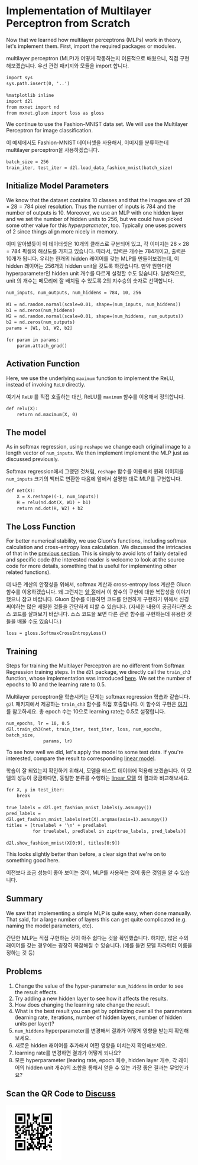 # Implementation of Multilayer Perceptron from Scratch

Now that we learned how multilayer perceptrons (MLPs) work in theory, let's implement them. First, import the required packages or modules.

multilayer perceptron (MLP)가 어떻게 작동하는지 이론적으로 배웠으니, 직접 구현해보겠습니다. 우선 관련 패키지와 모듈을 import 합니다.

```{.python .input  n=9}
import sys
sys.path.insert(0, '..')

%matplotlib inline
import d2l
from mxnet import nd
from mxnet.gluon import loss as gloss
```

We continue to use the Fashion-MNIST data set. We will use the Multilayer Perceptron for image classification.

이 예제에서도 Fashion-MNIST 데이터셋을 사용해서, 이미지를 분류하는데 multilayer perceptron을 사용하겠습니다.

```{.python .input  n=2}
batch_size = 256
train_iter, test_iter = d2l.load_data_fashion_mnist(batch_size)
```

## Initialize Model Parameters

We know that the dataset contains 10 classes and that the images are of $28 \times 28 = 784$ pixel resolution. Thus the number of inputs is 784 and the number of outputs is 10. Moreover, we use an MLP with one hidden layer and we set the number of hidden units to 256, but we could have picked some other value for this *hyperparameter*, too. Typically one uses powers of 2 since things align more nicely in memory.

이미 알아봤듯이 이 데이터셋은 10개의 클래스로 구분되어 있고, 각 이미지는  $28 \times 28 = 784$ 픽셀의 해상도를 가지고 있습니다. 따라서, 입력은 개수는 784개이고, 출력은 10개가 됩니다. 우리는 한개의 hidden 래이어를 갖는 MLP를 만들어보겠는데, 이 hidden 래이어는 256개의 hidden unit을 갖도록 하겠습니다. 만약 원한다면 hyperparameter인 hidden unit 개수를 다르게 설정할 수도 있습니다. 일반적으로, unit 의 개수는 메모리에 잘 배치될 수 있도록 2의 지수승의 숫자로 선택합니다.

```{.python .input  n=3}
num_inputs, num_outputs, num_hiddens = 784, 10, 256

W1 = nd.random.normal(scale=0.01, shape=(num_inputs, num_hiddens))
b1 = nd.zeros(num_hiddens)
W2 = nd.random.normal(scale=0.01, shape=(num_hiddens, num_outputs))
b2 = nd.zeros(num_outputs)
params = [W1, b1, W2, b2]

for param in params:
    param.attach_grad()
```

## Activation Function

Here, we use the underlying `maximum` function to implement the ReLU, instead of invoking `ReLU` directly.

여기서 `ReLU` 를 직접 호출하는 대신, ReLU를 `maximum` 함수를 이용해서 정의합니다.

```{.python .input  n=4}
def relu(X):
    return nd.maximum(X, 0)
```

## The model

As in softmax regression, using `reshape` we change each original image to a length vector of  `num_inputs`. We then implement implement the MLP just as discussed previously.

Softmax regression에서 그랬던 것처럼, `reshape` 함수를 이용해서 원래 이미지를 `num_inputs` 크기의 백터로 변환한 다음에 앞에서 설명한 대로 MLP를 구현합니다.

```{.python .input  n=5}
def net(X):
    X = X.reshape((-1, num_inputs))
    H = relu(nd.dot(X, W1) + b1)
    return nd.dot(H, W2) + b2
```

## The Loss Function

For better numerical stability, we use Gluon's functions, including softmax calculation and cross-entropy loss calculation. We discussed the intricacies of that in the [previous section](mlp.md). This is simply to avoid lots of fairly detailed and specific code (the interested reader is welcome to look at the source code for more details, something that is useful for implementing other related functions).

더 나은 계산의 안정성을 위해서, softmax 계산과 cross-entropy loss 계산은 Gluon 함수를 이용하겠습니다. 왜 그런지는 [앞 절](mlp.md)에서 이 함수의 구현에 대한 복잡성을 이야기했으니 참고 바랍니다. Gluon 함수를 이용하면 코드를 안전하게 구현하기 위해서 신경써야하는 많은 세밀한 것들을 간단하게 피할 수 있습니다. (자세한 내용이 궁금하다면 소스 코드를 살펴보기 바랍니다. 소스 코드을 보면 다른 관련 함수를 구현하는데 유용한 것들을 배울 수도 있습니다.)

```{.python .input  n=6}
loss = gloss.SoftmaxCrossEntropyLoss()
```

## Training

Steps for training the Multilayer Perceptron are no different from Softmax Regression training steps.  In the `d2l` package, we directly call the `train_ch3` function, whose implementation was introduced [here](softmax-regression-scratch.md). We set the number of epochs to 10 and the learning rate to 0.5.

Multilayer perceptron을 학습시키는 단계는 softmax regression 학습과 같습니다. `g2l` 패키지에서 제공하는 `train_ch3` 함수를 직접 호출합니다. 이 함수의 구현은 [여기](softmax-regression-scratch.md) 를 참고하세요. 총 epoch 수는 10으로 learning rate는 0.5로 설정합니다.

```{.python .input  n=7}
num_epochs, lr = 10, 0.5
d2l.train_ch3(net, train_iter, test_iter, loss, num_epochs, batch_size,
              params, lr)
```

To see how well we did, let's apply the model to some test data. If you're interested, compare the result to corresponding [linear model](softmax-regression-scratch.md).

학습이 잘 되었는지 확인하기 위해서, 모델을 테스트 데이터에 적용해 보겠습니다. 이 모델의 성능이 궁금하다면, 동일한 분류를 수행하는 [linear 모델](softmax-regression-scratch.md) 의 결과와 비교해보세요.

```{.python .input}
for X, y in test_iter:
    break

true_labels = d2l.get_fashion_mnist_labels(y.asnumpy())
pred_labels = d2l.get_fashion_mnist_labels(net(X).argmax(axis=1).asnumpy())
titles = [truelabel + '\n' + predlabel
          for truelabel, predlabel in zip(true_labels, pred_labels)]

d2l.show_fashion_mnist(X[0:9], titles[0:9])
```

This looks slightly better than before, a clear sign that we're on to something good here.

이전보다 조금 성능이 좋아 보이는 것이, MLP를 사용하는 것이 좋은 것임을 알 수 있습니다.

## Summary

We saw that implementing a simple MLP is quite easy, when done manually. That said, for a large number of layers this can get quite complicated (e.g. naming the model parameters, etc).

간단한 MLP는 직접 구현하는 것이 아주 쉽다는 것을 확인했습니다. 하지만, 많은 수의 래이어를 갖는 경우에는 굉장히 복잡해질 수 있습니다. (예를 들면 모델 파라메터 이름을 정하는 것 등)

## Problems

1. Change the value of the hyper-parameter `num_hiddens` in order to see the result effects.
1. Try adding a new hidden layer to see how it affects the results.
1. How does changing the learning rate change the result.
1. What is the best result you can get by optimizing over all the parameters (learning rate, iterations, number of hidden layers, number of hidden units per layer)?
1. `num_hiddens` hyperparameter를 변경해서 결과가 어떻게 영향을 받는지 확인해보세요.
1. 새로운 hidden 래이어를 추가해서 어떤 영향을 미치는지 확인해보세요.
1. learning rate를 변경하면 결과가 어떻게 되나요?
1. 모든 hyperparameter (learing rate, epoch 회수, hidden layer 개수, 각 래이어의 hidden unit 개수)의 조합을 통해서 얻을 수 있는 가장 좋은 결과는 무엇인가요?

## Scan the QR Code to [Discuss](https://discuss.mxnet.io/t/2339)

![](../img/qr_mlp-scratch.svg)
